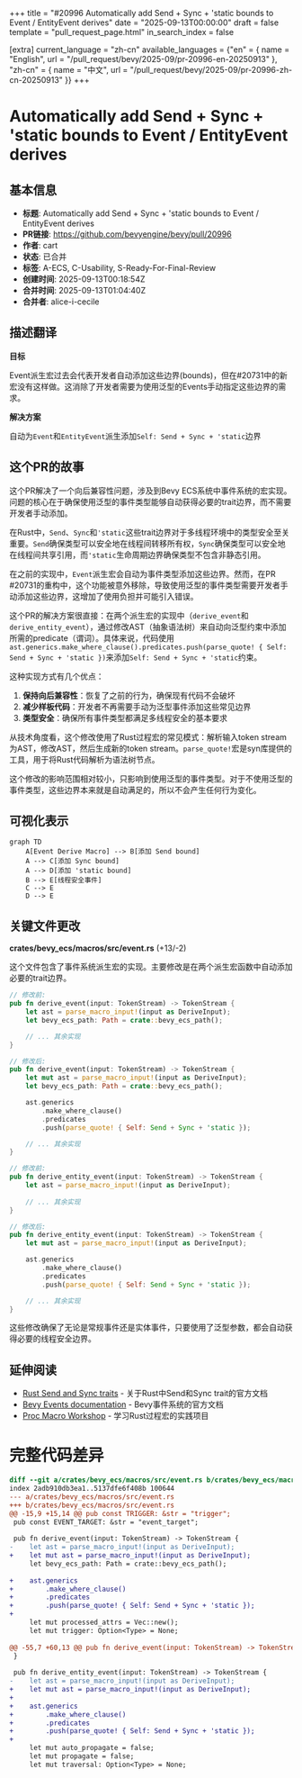 +++
title = "#20996 Automatically add Send + Sync + 'static bounds to Event / EntityEvent derives"
date = "2025-09-13T00:00:00"
draft = false
template = "pull_request_page.html"
in_search_index = false

[extra]
current_language = "zh-cn"
available_languages = {"en" = { name = "English", url = "/pull_request/bevy/2025-09/pr-20996-en-20250913" }, "zh-cn" = { name = "中文", url = "/pull_request/bevy/2025-09/pr-20996-zh-cn-20250913" }}
+++

# Automatically add Send + Sync + 'static bounds to Event / EntityEvent derives

## 基本信息
- **标题**: Automatically add Send + Sync + 'static bounds to Event / EntityEvent derives
- **PR链接**: https://github.com/bevyengine/bevy/pull/20996
- **作者**: cart
- **状态**: 已合并
- **标签**: A-ECS, C-Usability, S-Ready-For-Final-Review
- **创建时间**: 2025-09-13T00:18:54Z
- **合并时间**: 2025-09-13T01:04:40Z
- **合并者**: alice-i-cecile

## 描述翻译
**目标**

Event派生宏过去会代表开发者自动添加这些边界(bounds)，但在#20731中的新宏没有这样做。这消除了开发者需要为使用泛型的Events手动指定这些边界的需求。

**解决方案**

自动为`Event`和`EntityEvent`派生添加`Self: Send + Sync + 'static`边界

## 这个PR的故事

这个PR解决了一个向后兼容性问题，涉及到Bevy ECS系统中事件系统的宏实现。问题的核心在于确保使用泛型的事件类型能够自动获得必要的trait边界，而不需要开发者手动添加。

在Rust中，`Send`、`Sync`和`'static`这些trait边界对于多线程环境中的类型安全至关重要。`Send`确保类型可以安全地在线程间转移所有权，`Sync`确保类型可以安全地在线程间共享引用，而`'static`生命周期边界确保类型不包含非静态引用。

在之前的实现中，`Event`派生宏会自动为事件类型添加这些边界。然而，在PR #20731的重构中，这个功能被意外移除，导致使用泛型的事件类型需要开发者手动添加这些边界，这增加了使用负担并可能引入错误。

这个PR的解决方案很直接：在两个派生宏的实现中（`derive_event`和`derive_entity_event`），通过修改AST（抽象语法树）来自动向泛型约束中添加所需的predicate（谓词）。具体来说，代码使用`ast.generics.make_where_clause().predicates.push(parse_quote! { Self: Send + Sync + 'static })`来添加`Self: Send + Sync + 'static`约束。

这种实现方式有几个优点：
1. **保持向后兼容性**：恢复了之前的行为，确保现有代码不会破坏
2. **减少样板代码**：开发者不再需要手动为泛型事件添加这些常见边界
3. **类型安全**：确保所有事件类型都满足多线程安全的基本要求

从技术角度看，这个修改使用了Rust过程宏的常见模式：解析输入token stream为AST，修改AST，然后生成新的token stream。`parse_quote!`宏是syn库提供的工具，用于将Rust代码解析为语法树节点。

这个修改的影响范围相对较小，只影响到使用泛型的事件类型。对于不使用泛型的事件类型，这些边界本来就是自动满足的，所以不会产生任何行为变化。

## 可视化表示

```mermaid
graph TD
    A[Event Derive Macro] --> B[添加 Send bound]
    A --> C[添加 Sync bound]
    A --> D[添加 'static bound]
    B --> E[线程安全事件]
    C --> E
    D --> E
```

## 关键文件更改

**crates/bevy_ecs/macros/src/event.rs** (+13/-2)

这个文件包含了事件系统派生宏的实现。主要修改是在两个派生宏函数中自动添加必要的trait边界。

```rust
// 修改前:
pub fn derive_event(input: TokenStream) -> TokenStream {
    let ast = parse_macro_input!(input as DeriveInput);
    let bevy_ecs_path: Path = crate::bevy_ecs_path();

    // ... 其余实现
}

// 修改后:
pub fn derive_event(input: TokenStream) -> TokenStream {
    let mut ast = parse_macro_input!(input as DeriveInput);
    let bevy_ecs_path: Path = crate::bevy_ecs_path();

    ast.generics
        .make_where_clause()
        .predicates
        .push(parse_quote! { Self: Send + Sync + 'static });

    // ... 其余实现
}
```

```rust
// 修改前:
pub fn derive_entity_event(input: TokenStream) -> TokenStream {
    let ast = parse_macro_input!(input as DeriveInput);
    
    // ... 其余实现
}

// 修改后:
pub fn derive_entity_event(input: TokenStream) -> TokenStream {
    let mut ast = parse_macro_input!(input as DeriveInput);

    ast.generics
        .make_where_clause()
        .predicates
        .push(parse_quote! { Self: Send + Sync + 'static });

    // ... 其余实现
}
```

这些修改确保了无论是常规事件还是实体事件，只要使用了泛型参数，都会自动获得必要的线程安全边界。

## 延伸阅读

- [Rust Send and Sync traits](https://doc.rust-lang.org/nomicon/send-and-sync.html) - 关于Rust中Send和Sync trait的官方文档
- [Bevy Events documentation](https://bevyengine.org/learn/books/introduction/events) - Bevy事件系统的官方文档
- [Proc Macro Workshop](https://github.com/dtolnay/proc-macro-workshop) - 学习Rust过程宏的实践项目

# 完整代码差异

```diff
diff --git a/crates/bevy_ecs/macros/src/event.rs b/crates/bevy_ecs/macros/src/event.rs
index 2adb910db3ea1..5137dfe6f408b 100644
--- a/crates/bevy_ecs/macros/src/event.rs
+++ b/crates/bevy_ecs/macros/src/event.rs
@@ -15,9 +15,14 @@ pub const TRIGGER: &str = "trigger";
 pub const EVENT_TARGET: &str = "event_target";
 
 pub fn derive_event(input: TokenStream) -> TokenStream {
-    let ast = parse_macro_input!(input as DeriveInput);
+    let mut ast = parse_macro_input!(input as DeriveInput);
     let bevy_ecs_path: Path = crate::bevy_ecs_path();
 
+    ast.generics
+        .make_where_clause()
+        .predicates
+        .push(parse_quote! { Self: Send + Sync + 'static });
+
     let mut processed_attrs = Vec::new();
     let mut trigger: Option<Type> = None;
 
@@ -55,7 +60,13 @@ pub fn derive_event(input: TokenStream) -> TokenStream {
 }
 
 pub fn derive_entity_event(input: TokenStream) -> TokenStream {
-    let ast = parse_macro_input!(input as DeriveInput);
+    let mut ast = parse_macro_input!(input as DeriveInput);
+
+    ast.generics
+        .make_where_clause()
+        .predicates
+        .push(parse_quote! { Self: Send + Sync + 'static });
+
     let mut auto_propagate = false;
     let mut propagate = false;
     let mut traversal: Option<Type> = None;
```